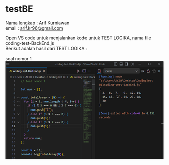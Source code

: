 # testBE

Nama lengkap : Arif Kurniawan <br/>
email : arif.kr96@gmail.com <br/>

Open VS code untuk menjalankan kode untuk TEST LOGIKA, nama file coding-test-BackEnd.js <br/>
Berikut adalah hasil dari TEST LOGIKA :<br/>

soal nomor 1<br/>
![hasil test](https://github.com/Arifkrniawan/testBE/blob/master/Soal%20Logika%20nomor%201.png)

